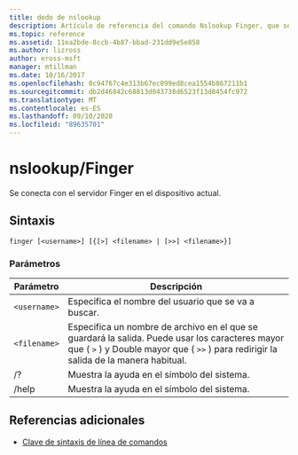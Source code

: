 ```yaml
---
title: dedo de nslookup
description: Artículo de referencia del comando Nslookup Finger, que se conecta con el servidor Finger en el dispositivo actual.
ms.topic: reference
ms.assetid: 11ea2bde-8ccb-4b87-bbad-231dd9e5e858
ms.author: lizross
author: eross-msft
manager: mtillman
ms.date: 10/16/2017
ms.openlocfilehash: 0c94767c4e313b67ec099ed8cea1554b867211b1
ms.sourcegitcommit: db2d46842c68813d043738d6523f13d8454fc972
ms.translationtype: MT
ms.contentlocale: es-ES
ms.lasthandoff: 09/10/2020
ms.locfileid: "89635701"
---
```

# <a name="nslookup-finger"></a>nslookup/Finger

Se conecta con el servidor Finger en el dispositivo actual.

## <a name="syntax"></a>Sintaxis

```
finger [<username>] [{[>] <filename> | [>>] <filename>}]
```

### <a name="parameters"></a>Parámetros

| Parámetro | Descripción |
| --------- | ----------- |
| `<username>` | Especifica el nombre del usuario que se va a buscar. |
| `<filename>` | Especifica un nombre de archivo en el que se guardará la salida. Puede usar los caracteres mayor que ( `>` ) y Double mayor que ( `>>` ) para redirigir la salida de la manera habitual. |
| /? | Muestra la ayuda en el símbolo del sistema. |
| /help | Muestra la ayuda en el símbolo del sistema. |

## <a name="additional-references"></a>Referencias adicionales

- [Clave de sintaxis de línea de comandos](command-line-syntax-key.md)
